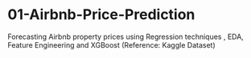 # 01-Airbnb-Price-Prediction
Forecasting Airbnb property prices using Regression techniques , EDA, Feature Engineering and XGBoost (Reference: Kaggle Dataset)
